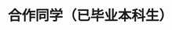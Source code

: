 ---
layout: profiles
permalink: /people_bachelor_alumni/
title: 合作同学（已毕业本科生）
description: 我不是在最好的时光遇见了你们，而是遇见了你们，我才有了这段最好的时光
nav: false
nav_order: 6

profiles:
  # if you want to include more than one profile, just replicate the following block
  # and create one content file for each profile inside _pages/
  - align: left
    image: people_pics/2024_bishe.jpg
    content: people/2024_bishe.md
    image_circular: false # crops the image to make it circular
    more_info: >
      <p>2024.3-2024.7 毕业设计</p>
  - align: right
    image: people_pics/natingting.jpg
    content: people/2023_bishe.md
    image_circular: false # crops the image to make it circular
    more_info: >
      <p>2023.3-2023.7 毕业设计</p>
  - align: left
    image: man_default.png
    content: people/2022_bishe.md
    image_circular: false # crops the image to make it circular
    more_info: >
      <p>2022.3-2022.7 毕业设计</p>
---